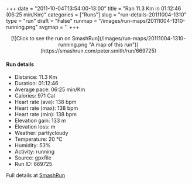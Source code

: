 +++
date = "2011-10-04T13:54:00-13:00"
title = "Ran 11.3 Km in 01:12:46 (06:25 min/Km)"
categories = ["Runs"]
slug = "run-details-20111004-1310"
type = "run"
draft = "False"
runmap = "/images/run-maps/20111004-1310-running.png"
svgmap = '<polyline points="5 67, 7 63, 15 64, 37 37, 62 17, 66 19, 66 29, 72 35, 82 52, 70 64, 71 77, 80 83, 91 78, 98 67, 96 59, 99 64, 97 71, 99 70, 97 59, 99 66, 95 75, 99 67, 95 59, 99 64, 96 74, 99 67, 98 62, 98 66, 95 74, 98 63, 92 62, 89 64, 100 62, 89 66, 93 77, 100 65, 97 62, 96 61, 99 66, 95 76, 99 66, 97 62, 98 68, 93 77, 82 84, 76 82, 70 75, 73 59, 76 56, 82 54, 82 53, 75 43, 73 34, 68 32, 59 17, 29 47, 1 46, 0 49, 1 52, 4 56, 7 57, 4 67">'
+++



<!--more-->

<center>
[![Click to see the run on SmashRun](/images/run-maps/20111004-1310-running.png "A map of this run")](https://smashrun.com/peter.smith/run/669725)
</center>

#### Run details

* Distance: 11.3 Km
* Duration: 01:12:46
* Average pace: 06:25 min/Km
* Calories: 971 Cal
* Heart rate (ave): 138 bpm
* Heart rate (max): 138 bpm
* Heart rate (min): 138 bpm
* Elevation gain: 133 m
* Elevation loss:  m
* Weather: partlycloudy
* Temperature: 20 &deg;C
* Humidity: 53%
* Activity: running
* Source: gpxfile
* Run ID: 669725

Full details at [SmashRun](https://smashrun.com/peter.smith/run/669725)
